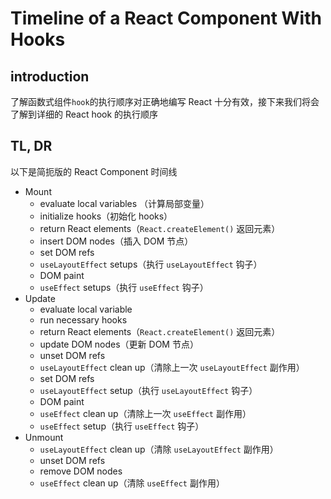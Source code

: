 # Timeline of a React Component With Hooks

## introduction

了解函数式组件`hook`的执行顺序对正确地编写 React 十分有效，接下来我们将会了解到详细的 React hook 的执行顺序

## TL, DR

以下是简扼版的 React Component 时间线

- Mount
  - evaluate local variables （计算局部变量）
  - initialize hooks（初始化 hooks）
  - return React elements（`React.createElement()` 返回元素）
  - insert DOM nodes（插入 DOM 节点）
  - set DOM refs
  - `useLayoutEffect` setups（执行 `useLayoutEffect` 钩子）
  - DOM paint
  - `useEffect` setups（执行 `useEffect` 钩子）
- Update
  - evaluate local variable
  - run necessary hooks
  - return React elements（`React.createElement()` 返回元素）
  - update DOM nodes（更新 DOM 节点）
  - unset DOM refs
  - `useLayoutEffect` clean up（清除上一次 `useLayoutEffect` 副作用）
  - set DOM refs
  - `useLayoutEffect` setup（执行 `useLayoutEffect` 钩子）
  - DOM paint
  - `useEffect` clean up（清除上一次 `useEffect` 副作用）
  - `useEffect` setup（执行 `useEffect` 钩子）
- Unmount
  - `useLayoutEffect` clean up（清除 `useLayoutEffect` 副作用）
  - unset DOM refs
  - remove DOM nodes
  - `useEffect` clean up（清除 `useEffect` 副作用）